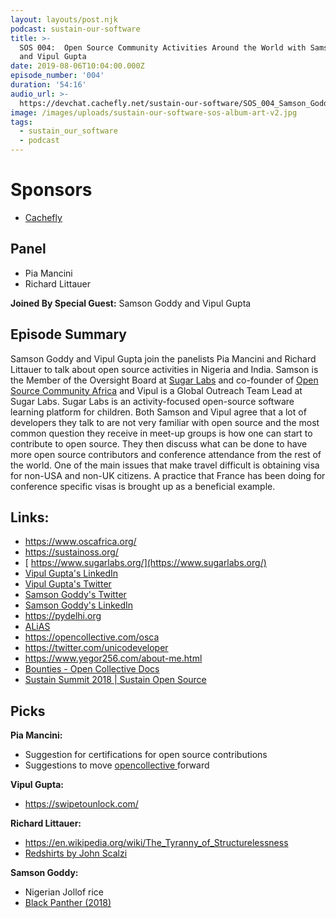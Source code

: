 ```yaml
---
layout: layouts/post.njk
podcast: sustain-our-software
title: >-
  SOS 004:  Open Source Community Activities Around the World with Samson Goddy
  and Vipul Gupta
date: 2019-08-06T10:04:00.000Z
episode_number: '004'
duration: '54:16'
audio_url: >-
  https://devchat.cachefly.net/sustain-our-software/SOS_004_Samson_Goddy_And_Vipul_Gupta.mp3
image: /images/uploads/sustain-our-software-sos-album-art-v2.jpg
tags:
  - sustain_our_software
  - podcast
---
```

# Sponsors

* [Cachefly](https://www.cachefly.com/)

## Panel

* Pia Mancini
* Richard Littauer

**Joined By Special Guest:** Samson Goddy and Vipul Gupta

## Episode Summary

Samson Goddy and Vipul Gupta join the panelists Pia Mancini and Richard Littauer to talk about  open source activities in Nigeria and India. Samson is the Member of the Oversight Board at  [Sugar Labs](https://sugarlabs.org/) and co-founder of [Open Source Community Africa](https://www.oscafrica.org/) and Vipul is a Global Outreach Team Lead at Sugar Labs. Sugar Labs is an activity-focused open-source software learning platform for children. Both Samson and Vipul agree that a lot of developers they talk to are not very familiar with open source and the most common question they receive in meet-up groups is how one can start to contribute to open source. They then discuss what can be done to have more open source contributors and conference attendance from the rest of the world. One of the main issues that make travel difficult is obtaining visa for non-USA and non-UK citizens. A practice that France has been doing  for conference specific visas is brought up as a beneficial example.

## Links:

* <https://www.oscafrica.org/>
* <https://sustainoss.org/>
* [ https://www.sugarlabs.org/](https://www.sugarlabs.org/)
* [Vipul Gupta's LinkedIn](https://www.linkedin.com/in/vipulgupta2048/?originalSubdomain=in)
* [Vipul Gupta's Twitter](https://twitter.com/vipulgupta2048?lang=en)
* [Samson Goddy's Twitter](https://twitter.com/Samson_Goddy)
* [Samson Goddy's LinkedIn](https://www.linkedin.com/in/samsongoddy/)
* <https://pydelhi.org>
* [ALiAS](https://asetalias.in/)
* <https://opencollective.com/osca>
* <https://twitter.com/unicodeveloper>
* <https://www.yegor256.com/about-me.html>
* [Bounties - Open Collective Docs](https://docs.opencollective.com/help/developers/bounties)
* [Sustain Summit 2018 | Sustain Open Source](https://sustainoss.org/)

## Picks

**Pia Mancini:**

* Suggestion for certifications for open source contributions
* Suggestions to move [opencollective ](https://github.com/opencollective)forward

**Vipul Gupta:**

* <https://swipetounlock.com/>

**Richard Littauer:**

* <https://en.wikipedia.org/wiki/The_Tyranny_of_Structurelessness>
* [Redshirts by John Scalzi](https://en.wikipedia.org/wiki/Redshirts_%28novel%29)

**Samson Goddy:**

* Nigerian Jollof rice
* [Black Panther (2018) ](https://www.imdb.com/title/tt1825683/)
